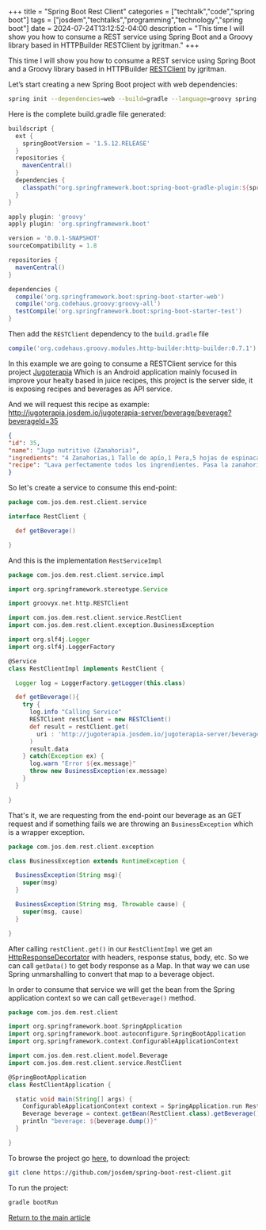 +++
title = "Spring Boot Rest Client"
categories = ["techtalk","code","spring boot"]
tags = ["josdem","techtalks","programming","technology","spring boot"]
date = 2024-07-24T13:12:52-04:00
description = "This time I will show you how to consume a REST service using Spring Boot and a Groovy library based in HTTPBuilder RESTClient by jgritman."
+++

This time I will show you how to consume a REST service using Spring Boot and a Groovy library based in HTTPBuilder [RESTClient](https://github.com/jgritman/httpbuilder/wiki/RESTClient) by jgritman.

Let’s start creating a new Spring Boot project with web dependencies:

```bash
spring init --dependencies=web --build=gradle --language=groovy spring-boot-rest-client
```

Here is the complete build.gradle file generated:


```groovy
buildscript {
  ext {
    springBootVersion = '1.5.12.RELEASE'
  }
  repositories {
    mavenCentral()
  }
  dependencies {
    classpath("org.springframework.boot:spring-boot-gradle-plugin:${springBootVersion}")
  }
}

apply plugin: 'groovy'
apply plugin: 'org.springframework.boot'

version = '0.0.1-SNAPSHOT'
sourceCompatibility = 1.8

repositories {
  mavenCentral()
}

dependencies {
  compile('org.springframework.boot:spring-boot-starter-web')
  compile('org.codehaus.groovy:groovy-all')
  testCompile('org.springframework.boot:spring-boot-starter-test')
}
```

Then add the `RESTClient` dependency to the `build.gradle` file

```groovy
compile('org.codehaus.groovy.modules.http-builder:http-builder:0.7.1')
```

In this example we are going to consume a RESTClient service for this project [Jugoterapia](https://github.com/josdem/jugoterapia-spring-boot) Which is an Android application mainly focused in improve your healty based in juice recipes, this project is the server side, it is exposing recipes and beverages as API service.

And we will request this recipe as example: http://jugoterapia.josdem.io/jugoterapia-server/beverage/beverage?beverageId=35

```json
{
"id": 35,
"name": "Jugo nutritivo (Zanahoria)",
"ingredients": "4 Zanahorias,1 Tallo de apío,1 Pera,5 hojas de espinacas",
"recipe": "Lava perfectamente todos los ingrendientes. Pasa la zanahoria por el extractor, el apio, las espinacas y la pera. Mezcla todo perfectamente y bebe de inmediato. La espinaca es una excelente fuente de hierro. Promueve el transporte y depósito de oxí­geno en los tejidos, aumenta la fuerza muscular, ayuda a bajar de peso, favorece el tránsito intestinal, beneficia a mujeres embarazadas y niños debido a su contenido de ácido fólico (vitamina B9), mejora la visión y mantiene la presión arterial balanceada."
}
```

So let's create a service to consume this end-point:

```groovy
package com.jos.dem.rest.client.service

interface RestClient {

  def getBeverage()

}
```

And this is the implementation `RestServiceImpl`

```groovy
package com.jos.dem.rest.client.service.impl

import org.springframework.stereotype.Service

import groovyx.net.http.RESTClient

import com.jos.dem.rest.client.service.RestClient
import com.jos.dem.rest.client.exception.BusinessException

import org.slf4j.Logger
import org.slf4j.LoggerFactory

@Service
class RestClientImpl implements RestClient {

  Logger log = LoggerFactory.getLogger(this.class)

  def getBeverage(){
    try {
      log.info "Calling Service"
      RESTClient restClient = new RESTClient()
      def result = restClient.get(
        uri : 'http://jugoterapia.josdem.io/jugoterapia-server/beverage/beverage?beverageId=35'
      )
      result.data
    } catch(Exception ex) {
      log.warn "Error ${ex.message}"
      throw new BusinessException(ex.message)
    }
  }

}
```

That's it, we are requesting from the end-point our beverage as an GET request and if something fails we are throwing an `BusinessException` which is a wrapper exception.

```groovy
package com.jos.dem.rest.client.exception

class BusinessException extends RuntimeException {

  BusinessException(String msg){
    super(msg)
  }

  BusinessException(String msg, Throwable cause) {
    super(msg, cause)
  }

}
```

After calling `restClient.get()` in our `RestClientImpl` we get an [HttpResponseDecortator](javadox.com/org.codehaus.groovy.modules.http-builder/http-builder/0.6/groovyx/net/http/HttpResponseDecorator.html) with headers, response status, body, etc. So we can call `getData()` to get body response as a Map. In that way we can use Spring unmarshalling to convert that map to a beverage object.

In order to consume that service we will get the bean from the Spring application context so we can call `getBeverage()` method.

```groovy
package com.jos.dem.rest.client

import org.springframework.boot.SpringApplication
import org.springframework.boot.autoconfigure.SpringBootApplication
import org.springframework.context.ConfigurableApplicationContext

import com.jos.dem.rest.client.model.Beverage
import com.jos.dem.rest.client.service.RestClient

@SpringBootApplication
class RestClientApplication {

  static void main(String[] args) {
    ConfigurableApplicationContext context = SpringApplication.run RestClientApplication, args
    Beverage beverage = context.getBean(RestClient.class).getBeverage()
    println "beverage: ${beverage.dump()}"
  }

}
```

To browse the project go [here](https://github.com/josdem/spring-boot-rest-client), to download the project:

```bash
git clone https://github.com/josdem/spring-boot-rest-client.git
```

To run the project:

```bash
gradle bootRun
```

[Return to the main article](/techtalk/spring_boot)
